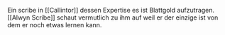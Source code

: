 Ein scribe in [[Callintor]] dessen Expertise es ist Blattgold aufzutragen. [[Alwyn Scribe]] schaut vermutlich zu ihm auf weil er der einzige ist von dem er noch etwas lernen kann.